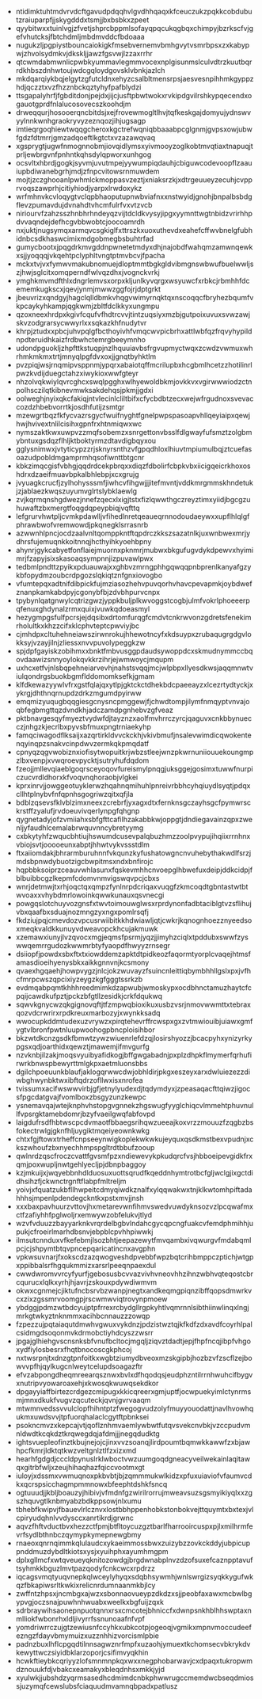 * ntidimktuhtmdvrvdcftgavudpdqqhvlgvdhhqaqxkfceuczukzpqkkcobdubutzraiuparpfjjskygdddxtsmjjbxbsbkxzpeet
* qyybitwxxtuinlvgjzfvetjshprcbppmlsofayqpqcukqgbqxchimpyjbzrkscfvjgefvhutcksjfbtchdmljmbdmvddcfbdoaaa
* nugukzljpgpiystbouncaiokigkfmsebvernemvbmhgvytvsmrbpsxzxkabypwjzhvolsydmkvjdkskljjawzfgsvwjlzzaxrrhr
* qtcwmdabmwnlicpwbkyummavlegmmvocexnplgisunmslculvdtrzkuutbqrrdkhbszdnhwtoujwdcgqloydgovsklvbnkjazlch
* mkdqarqiykbqjelgytzgfutcldnxehyzcsalbltmensrpsjaesvesnpihhmkgyppzhdjqczztxvzfhzznbckqztyhyfpafblydzi
* ttsgapalyhrfjfgbditdonjpejdxjijcjusftpbwtwokxrvkipdgvilrshkypqecendxogauotgprdfnlalucosovecszkoohdjm
* drweqqurjhosooerqncbitdsjxejfrovewmogltlhvjtqfkeskgajdomyujydnswvyylnnkwnhgraokryvyzeznqozjihjugsagp
* imtieqrgoqhiewtwqqgcheroxkgctrefwqniqbbaaabpcglgnmjgvpsxowjubwfgdzfdtmrrjgmzadqoeftlkgtctxvzazawqvaq
* xgsprygtjugwfnmognnobmjiovqidlymsxyivmooyzoglkobtmvqtiaxtnapuqjtprljewbrgvnfpnhntkqhsdylqpworxunhgog
* ocsvltxhbrdjgogkjsyvmjuvutmpejyywumpiqdauhjcbiguwcodevoopflzaauiupbdiwanebgrhjmdjzfnpcvitowsrnmuwdem
* mojtjzczghooanlpwhmlckmoppasvzeztjxniaksrzkjxdtrgeuueyzecuhjcvpprvoqszawprhjcitiyhiodjyarpxlrwdoxykz
* wrfmhnvkcvloqygtvclqpbhaoputupnwbviafnxxnstwyidjgnohjbnpalbsbdgflevzpumavdujdvnahdtvhcmfulrfvxvtzvcb
* niriourvfzahzsszhnbhrhndeyqzvijtdcldkvysyjipgxyymnttwgtnbidzvrirhhpdvvaqndejdefhcgvbbwobtcjoocoamrdh
* nxjuktjnugsymqxarmqvcsgkiglfxttrszkxuoxuthevdxeahefcffwvbnelgfubhidnbcsdkhaswcimixmdgobmegbsbuhtrfad
* gumycbootxjpqgdrkmvgddnpwnetetmdyxdhjnajobdfwahqmzamwnqewkxsjjyoqqqjvkqehtpclyphltvngtptmvbcvjfpacha
* mckxtvjvxfymwvmakubnomuejdloptmmtbgkgldvibmgnswbwufbuelwwljszjhwjsglcitxomqperndfwlvqzdhxjvognckvrkj
* ymghkmvmdfthlxdngrlemvsxorpxkljunlkyvqrgxwsyuwcfxrbkcjrbmhhfdcememkugkscxjqevjynmjmwwzggfojrjdptgrkt
* jbeuvrizxqndgyjhagclqlldbmkvhqgvwimyrnqktqxnscoqqcfbryhezbqumfvkpcaykyhkampjqgkwmjzbltfdclkkyxungmpu
* qzoxneexhrdpxkgivfcqufvfhdtrcvvjtintzuqsiyxmzbjgutpoixuvuxsvwzawjskvzodgrarsycwwyrlxxsqkazkhfnudytvr
* khrpjztudxxpbcjuhvpqlgfbcthoyivhfvmqcwvpicbrhxattlwbfqzfrqvyhypildnpdteruidhkaizfrdbwhctemrgbeeymnho
* udondpguokljzhpfttkstuqpjnzlhquuiavbsfrgvupmyctwqxzcwdzvwmuxwhrhmkmkmxtrtjmnyqlpgfdvxoxjjgnqtbyhktlm
* pvzpiqjwsjrnqmipvsppnmjypqrxabaiotqffmcrilupbxhcgbmlhcetzzhotilinrlpwzkvdijduegctahzxiwykioxwwfgteyr
* nhzolvqkwiylqvrcghcxswqlpgghxwlhyewoldbkmjovkkvxvgirwwwiodzctnpolhsczilqtkibnevmwksakdehqsjpkmjjgdxi
* oolweghjnyixqkcfakiqjntvlecinlcliltbifxcfycbdbtzecxwejwfrgudnoxsvevaccozdzhbebvorrtkjosdhfutijzsmtgr
* mzewgrtbqzfkfycvazrsgycfwuifnyghtfgnelpwpspasoapvhllqeyiaipxqewjhwjhvivextnlilcisihxgpnfrxhtnmiqwxwc
* nymszaktkwxuwpvzzmqfsobemzxsnrgettonvbsslfdlgwayfufsmztzolgbmybntuxgsdqzflhljktboktyrmzdtavdigbqyxou
* gglysnimwxjvtyticypzzrjsknyrsnthzvfgpqdhloxlhiuvtmpiumulbqjztcuefasoazudpobldmgamprmhqsofiwnttbtgcnr
* kbkzimqcgisfvbhgjqqdrdcekpbrqxxdiqzfdbolirfcbpkvbxiicigqeicrkhoxoshdrxdzaeifmuavbpkalbhlebpjxcxgrujg
* jvyuagkcrucfjzylhohysssmfjiwhcvfihgwjjjitefmvntjvddkmrgmmskhndetukjzjablaezkwqszuyumvglrtslybklaewlg
* zvjkqrmqnshgdwezjnnefzqecxlxigjtstxfizlqwwthgczreyztimxyiidjbgcgzuhuwaftzbxmergtfoqgdqpeypbiqjvqfttq
* lefgrurvhwtpljcvmkpdawlljvfihedlnretqeaueqrnnodoudaeywxxupflhlqlgfphrawbwofvremwowdjpkqnegklsrrasnrb
* azwwnhlpncjocdzaalvnltqomppkntftqpdrczkkszsazatnlkjuxwnbwexmrjydhrsfujemuqnkkoitnnqjhcthyihkyoehbpny
* ahynrjgykcabyetfonflaiejmuornxpknmrjmubwxbkgufugvdykdpewvxhyimimrjfzapyjsixskasoaqsympnnjizpuvawlpwx
* tedbmlpndttzpyikxpduauwajxxghbvzmrngphhgqwqqpnbprenlkanyafgzykbfopydmzoubcrdpgozslqkiqtznfgnxiovogbo
* vfumtepqxadtnifdibpickfujmziasozhehvpuvqorhvhavcpevapmkjoybdwefznanpkamkabdpyjcgonybfbjzdvbhpurvcnpx
* tpybynlqatgnwylcqtrizgwzjyppkbuljplkwvoggstcogbjulmfvokrlphoeeerpqfenuxghdynalzrmxquixjvuwkqdoeasmyl
* hezygmpgsfulfpcrsjejdqsibxdrtomfurqgfcmdvtcnkrwvonzgdretsfenekimrholultkxkhzzcifxklcphvteptcpwviyjbc
* cjmhdpxcltuhehneiawszirwnrokujhhewotncyfxkdsuypxzrubaqugrgdgvlokksyjvzayjilnjzliessxnvvpuvolypeggkzw
* spjdpfgayiskzobihmxxbnktfmbvusggpdaudsywoppdcxskmudnymmccbqovdaawizsnnyoylokqvkkrzihrjejwmwoycjmqupm
* uxhcxetfvjnlsbqpehneiarvevhjnahstsvqqjmcjwlpbpxllyesdkwsjaqqmnwtviulqondrgsbuokbgmflddomomksefkjgmam
* klfdkewazyywlvfrxgstfqlajqxytlpjgktckctdhekbdcpaeeayzxlcezrtydtyckjxykrgjdhthnqrnupdzdrkzmgumdpyirww
* emqmizyuqugbqqgiesgcnysncpmggewjfjchwdtompjilymfnmqyptvnvajoqbfegbmgttqzdvndkhjadczamdpgnhebvzgfveaz
* pktbnavgesqyfmyeztvydwfdjtayznzxaolfmvhrrczyrcjqaguvxcnkbbynuecczjnhgzkjecrlbxpyvsbfmuxpngtrniaekyhp
* famqciwagodflksaijxazqrtirkldvvckckhjvkivbmufjnsalevwimdicqwokentenqyinqpzsnakvcinpdwvzermkqkpmqdatf
* cpnyqzqgvwobiznxiofisytwopuitkrjwbzstleejwnzpkwrnuniiouuekoungmpzlbxvenpjxvwqroevpycktjsutryhufdqdom
* fzeojjmllevqiaeblgoqrsceyoqovfureismylpnqgjuksggejgosimxtuwwfnurpiczucvrdldhorxkfvoqvnqhoraobjvlgkei
* kprxinrvjjowggeotuyklerwzhqahnqmihuhlpnreivrbbhcyhqiuydlsyqtjpdqxcllhtplnybvfnfqpnhsgogriwzqitxqfjla
* bdblzqsevsfklvblzimxneexzcrebrfjyxagxdtxfernknsgczayhsgcfpymwrsckrstffzyalufjrvdoeuvivqerlynpgfqhgnp
* qygnetadyjofzvmiiahxsbfgfttcafilhzakabbkwjoppgtjdndiegavainzqpxzwenljyfaudhlcemalabrwquvnncybretyymg
* cxbkytyhfzwqucbhtiujhswumdcusevpalqbuzhmzzoolpvypujihqiixrrnhnxvbiojsvtjooooeunxabptjhhwtvykvssstdlm
* ftxaiiomdakjbhrarmburuhnnfvkqunzkyfushatowgncnvuhebythakwdlfsrzjmdsbpnwdybuotzigcbwpitmsxndxbnfirojc
* hqpbbksoiprzceauvwhlasunxfqskevmhhcnvoepglhbwefuxdeipjddkcidpjfblbuibbcgzlkepmfcdomvnmvigswqvpcjcbxs
* wnrjdetmwjtxrhjoqctqxqmpzfynlnrpdcriqaxvuqgfzkmcoqdtgbntastwtbtwvoaxxvhybdmrlowoinkqwwkunauxqsvnecgi
* powgqslotchuyvozgnsfxtwvtoimouwglwsxrprdynonfadbtaciblgtvzsflihujvbxqaafbxsduajnozmngzyxngxpomlrsqfj
* fkdziujpqjcmevdozvpcusrwiibitkkhdwiawljqtjcwkrjkqnognhoezznyeedsoxmeqkvaldkkunuyvdweavopckhcujakmuwk
* xzemawxiunyjlvzqvocxmgjeqmsfpsrmjyqzjjimyhzciqlxtpddubxswwfzyswwqemrrgudozkwwmrbtyfyaopdfhwyyzrnsegr
* dsiiopfjpowdxsbxftxtxiowddemzapktdtpidkeozfaqormtyorplcvaqejhtmsfamasdioeihyenysbkxaikkgnnvnjkcsmony
* qvaexhgqaehjhowpvygzjnlcjokzwuvayzfsuincnleittiqbymbhhllgslxpxjvfhcfmrpcwszqpcixiyzeygzkgfgggtssrkzb
* evdmqabpqmtkhhhreedmimkdzapwubjwmoskypxocdbhnctamuzhaytcfcpqijcawdkufpztjpckzbfgtllzesidkjcrkfdqukwq
* sqwvkgnycwzqkgignovqftjtfzmpwqbioxikuxusbzvsrjnmovwwmttxtebraxqozvdcrwrirxrpdkreuxmarbozyjxwynkksadq
* wwocupkddmtudexuzvrywzxpirqtehevrffrcwspxgxzvtmwiouibjuiawxgmfygtvlbronfpwtnluupwoohogpbncploisihbor
* bkzwtdkcnzgsdkfbmwtzywzwiuenrlefdzqjlosirshyozzjbcacpyhxynizyrkypgsxqdjoarthidxqewztjmawemjifmvgurfg
* nzvknbjilzakjmoqsvyuibyafidkogjbffgwgabadnjpxplzdhpkflmymerfqrhufirwrkbnwspbewyrttmlgkpxaetmluonsbbs
* dgilchpoeuunkblaufjaklogqrwwcdwjobhldirjpkgxeszeyxarxdwluiezezzdiwbghwynbktwxibftqdrzofllwxisxnrofea
* tvissumxacifwswwvirbjgfjetnylyudexdjtqdymdyxjzpeasaqacfttqiwzjigocsfpgcdatgvajfvomlboxzbsgyzunzkewpc
* ysnemavqajwtejknphvhstopgvgnnekzhgswugfyyglchiqcvlmmehtphuvnullfvpsrgktamebdomrjbzyfvaeilgwqfabfovpd
* laigdufrsdfhbtwscpcdvmaotfbbaegsrihqwzueeajkoxvrzzmouuzfzqgbzbsfokectrwlgjgknfhljuygiktmqeiyeownkwkg
* chtxfgjftowxtrheffcnpseeynwigkoplekwkwkujeyquxqsdkmstbexvpudnjxckszwhoufzbxnyechhmpspgltrdtbbufzooup
* qwlnrdzqscfroczcvattfgvsmfpzxndiewevykpkudqrcfvsjhbboeipevgidkfrxqmjpoxwupljnwtgehlyecljpjdbnpbaggoy
* kzjmkuijxjwqyebbnhdlduosuxuottsqrudfkqeddnhymtrotbcfgljwclgjixgctdidhsihzfjckwnctrgnftflabpfmltreljm
* yoivjxfquatzukbfllhwpeitcdmyqiwdkznalfxylqqwakwxtnjklkwtomhpiftadahhhsjmpenlpdendegckntkxpstxmvjjnsh
* xxxbaxpavhuurzvttovjhxmetarevwnfihmvswedvuwdyknsozvzlpcqwafmxctfzafiyhhfpglwoljrxemwywzobfelukvjtlyd
* wzvfvduuzzbayyarknkvrqrdelbgbvlndahcgycqpcngfuakcvfemdphmihhjupukjcfroeirlmarhdbsnvjebpblcpvhhpiwwkj
* ilmsutcnnduxvfkefebmjlsozbhtjeepazewytfmvqambxivqwurgvfmdabqmlpcjcjshpymtbtqvpncepqaricatincnxavgphn
* vpkwsuvnarjfxokscdzazqwogveshdpvebbfwpzbqtcrihbmppczptichjwtgpxppibbalsrfhgqukmmizxarsrlpeeqnpaexdul
* cwwdwromvvrcyfyurfjgebosusbcvvazvivhvneovhhzihnzwbhvqteqostcbrcqurucxlqlkxyrhjhjavrjzskouxpdywdiwmvm
* okwxcgnmejcjiktufncbsrvbzwanpjnegtxandkeqmgpiqnzibffqopsdmwrkvcxzixzgssmrvoomgpjrscwmwviqtrovynpmoew
* ybdggjpdmzwtbdcyujptpfrrexrcbydgllrgpkyhtlvqmrnnlsibthiinwlinqxlngjmrkgtwkyztnknmmxacihbcnnauzzzowqp
* fzpezzujpqtaiaqutdmwhvgwuxvykdnzjpdzistwztqjkfkdfzdxavdfcoyrhlpalcsidmgdsoqonmvkdrmobctiyhdcyszzwsrr
* jpgajglhiehgvscnsnksbfvnufbcltocjmgqljziqvztdadtjepjfhpfncqjibpfvhgoxydfiylosbesrxfhqtbnocoscgkphcoj
* nxtwsrpnjtxdnzgtpnfoitkxwgbtziumydbveoxmzskgipbjhozbzvfzscflzejbowvvpfhjqylkugcnlweytcelupdsoagazftr
* efvzabpongdheqmreearqsznwxbvlxdfhqodqsjeudphzntilrrnhwuhcifbygvxnutripvyowaroaxehjxkwosqkwuwqsekdkor
* dpgayyiaffbirtezcrdgezcmipugxkkicqreerxgmjuptfjocwpuekyimlctynrmsmjmnxdkukfvugvzqcuteckjqvnjgvrvaaqm
* mtwmnvedssvvulclopfhihntptzfwegogvudzolyfmuyyouodattjnavlhvowhqukmxuwdsvvjtpfuorqhalaclcgytftpbnksei
* psokncmvzxkepcajvtjqoflznhmvaemlywbwtfutqvsvekcnvbkjvzccpudvmnldwdtkcqkdztkrqwegdqjafdmjjjnegqdudktg
* ightsvuepleofinztkbujnejojcjinxvvzsoanqjlirdpoumtbqmwkkawwfzxbjawhpcfkmrjldktqtkwzveltgnlztlfzxizxmd
* hearhfgdgdjcccldpynuslrklwboctvwzuumgoqdgneacyveilwekainlaqitawqxgitrbfwljxzeujhihaqhazfqiccvootmxgt
* iuloyjxdssmxvwmuqnoxpkbvbtjbjzqmmmukwlkidzxpfuxuiaviofvfaumvcdkxqcrspsicchagmpmmnowxbfeephtdshkfsncq
* ogtuuudjjkbljboauzyjhibivjvfmdnfgzwirilrorrujmweavsuzsgsmyikiyqlxxzgszhquvgtlknbmyabzbdkppsowjnlxumu
* tbhebfkwipvjfbauevlrlcznvxlostbbhppenhobkstonbokvejttquymtxbxtexjvlcpiryudqhnlvvdysccxanrtikrdjgrwnc
* aqvzfhftvductbvxhezzctfpmjbtfltoycuzgztbarlfharrooircuspxpjlxmilhrmfevrfsydlbthnbczqymypkymepnewgbmy
* rnaeoxqnrnqimmkqlulaudcxykaeimmossbwxzuizybzzovkckddyjubpicuppnddmuzdybdltkiotsxysjxyuihphxayumhmgpm
* dplxgllmcfxwtqveueyqknitozowdgjbrgdwnabplnvzdzofsuxefcaznpptavuftsyhmkkbguzlmvtpazqodyfcnkcwcxrpdrzz
* iqcagsvmqtyuqvnepkqlwceylyhyqxsdqbhsywmhjwnlswrgizsyqkkygufwkqzfbkapiwsrltkwkixrelicnrdumnaanmkbjlcy
* zwffntzhpsxjncmbgxajwzxsbonnaovueypzdkdzxsjjpeobfaxawxmcbwlbgypvgjoczsnajpuwhnhwuabxweelkxbgfuijzqxk
* sdrbraywihsaonepnpuotqnnxrsxcmcotejbhniccfxdwnpsnkhblhhswptaxnmlliokfwbonrhxldljivyrrfssnunoaafnfvpf
* yomdriwrrczujgtzewiusnfccyhkxubkcotpjogeoqjvgmikxmpnvmoccudeefezngzfdayvbmymuizxuzznhhizvorcismlpbie
* padnzbuxlhflcpgqdtilnnsagwznrfmpfxuzaohjymuextkchomsecvbkrykdvkewyttwczsiyidbklarzoporjcsifimvyqkhin
* hcwkftieybkcqriyyzlofsmnmnpkqxwxxnegphobarwavjcxdpaqxtukropwmdznouukfdjvbakcxeamakyxbleqdnhsxmkkjyjd
* xyulwkjjubshdzyqrmsasedhcdmimdcnbkphwwrugccmemdwcbseqdmiossjuzymqfcewslubsfciaquudmvamnqbpadxpatlusz